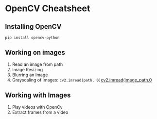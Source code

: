 # OpenCV Cheatsheet

## Installing OpenCV

`pip install opencv-python`

## Working on images
  
  1. Read an image from path
  2. Image Resizing
  3. Blurring an Image
  4. Grayscaling of images: `cv2.imread(path, 0)`[cv2.imread(image_path,0](https://colab.research.google.com/drive/10CA0qmDlSx9nnwkrbgtJ-B4hctKWQJyf#scrollTo=TOACFPJSrgSQ)

## Working with Images

  1. Play videos with OpenCv
  2. Extract frames from a video



